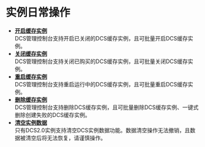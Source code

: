 # 实例日常操作<a name="ZH-CN_TOPIC_0102628787"></a>

-   **[开启缓存实例](开启缓存实例.md)**  
DCS管理控制台支持开启已关闭的DCS缓存实例，且可批量开启DCS缓存实例。
-   **[关闭缓存实例](关闭缓存实例.md)**  
DCS管理控制台支持关闭已购买的DCS缓存实例，且可批量关闭DCS缓存实例。
-   **[重启缓存实例](重启缓存实例.md)**  
DCS管理控制台支持重启运行中的DCS缓存实例，且可批量重启DCS缓存实例。
-   **[删除缓存实例](删除缓存实例.md)**  
DCS管理控制台支持删除DCS缓存实例，且可批量删除DCS缓存实例、一键式删除创建失败的DCS缓存实例。
-   **[清空实例数据](清空实例数据.md)**  
只有DCS2.0实例支持清空DCS实例数据功能。数据清空操作无法撤销，且数据被清空后将无法恢复，请谨慎操作。

